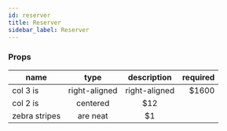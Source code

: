 ```yaml
---
id: reserver
title: Reserver
sidebar_label: Reserver
---
```


### Props

| name         |  type        |    description      |   required |
| ------------- |  :-----------: | :-----------: | -----: |
| col 3 is      | right-aligned | right-aligned | \$1600 |
| col 2 is      |   centered    |   \$12 |
| zebra stripes |   are neat    |    \$1 |